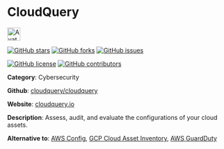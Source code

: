 
# CloudQuery 

<a href="https://cloudquery.io/"><img src="https://icons.duckduckgo.com/ip3/cloudquery.io.ico" alt="Avatar" width="30" height="30" /></a>

[![GitHub stars](https://img.shields.io/github/stars/cloudquery/cloudquery.svg?style=social&label=Star&maxAge=2592000)](https://GitHub.com/cloudquery/cloudquery/stargazers/) [![GitHub forks](https://img.shields.io/github/forks/cloudquery/cloudquery.svg?style=social&label=Fork&maxAge=2592000)](https://GitHub.com/cloudquery/cloudquery/network/) [![GitHub issues](https://img.shields.io/github/issues/cloudquery/cloudquery.svg)](https://GitHub.com/Ncloudquery/cloudquery/issues/)

[![GitHub license](https://img.shields.io/github/license/cloudquery/cloudquery.svg)](https://github.com/cloudquery/cloudquery/blob/master/LICENSE) [![GitHub contributors](https://img.shields.io/github/contributors/cloudquery/cloudquery.svg)](https://GitHub.com/cloudquery/cloudquery/graphs/contributors/) 

**Category**: Cybersecurity

**Github**: [cloudquery/cloudquery](https://github.com/cloudquery/cloudquery)

**Website**: [cloudquery.io](https://cloudquery.io/)

**Description**:
Assess, audit, and evaluate the configurations of your cloud assets.

**Alternative to**: [AWS Config](https://aws.amazon.com/config/), [GCP Cloud Asset Inventory](https://cloud.google.com/asset-inventory), [AWS GuardDuty](https://aws.amazon.com/guardduty/)
